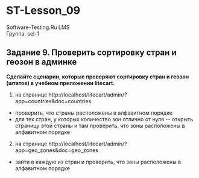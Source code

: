 # ST-Lesson_09

Software-Testing.Ru LMS<br />
Группа: sel-1<br />
<h2>Задание 9. Проверить сортировку стран и геозон в админке</h2>

**Сделайте сценарии, которые проверяют сортировку стран и геозон (штатов) в учебном приложении litecart.**

1. на странице http://localhost/litecart/admin/?app=countries&doc=countries
  * проверить, что страны расположены в алфавитном порядке
  * для тех стран, у которых количество зон отлично от нуля -- открыть страницу этой страны и там проверить, что зоны расположены в алфавитном порядке

2. на странице http://localhost/litecart/admin/?app=geo_zones&doc=geo_zones
  * зайти в каждую из стран и проверить, что зоны расположены в алфавитном порядке
